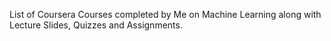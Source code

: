 List of Coursera Courses completed by Me on Machine Learning along with Lecture Slides, Quizzes and Assignments.
